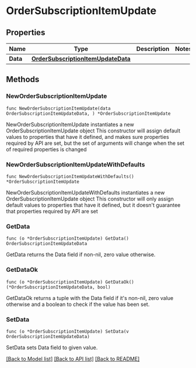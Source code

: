 # OrderSubscriptionItemUpdate

## Properties

Name | Type | Description | Notes
------------ | ------------- | ------------- | -------------
**Data** | [**OrderSubscriptionItemUpdateData**](OrderSubscriptionItemUpdateData.md) |  | 

## Methods

### NewOrderSubscriptionItemUpdate

`func NewOrderSubscriptionItemUpdate(data OrderSubscriptionItemUpdateData, ) *OrderSubscriptionItemUpdate`

NewOrderSubscriptionItemUpdate instantiates a new OrderSubscriptionItemUpdate object
This constructor will assign default values to properties that have it defined,
and makes sure properties required by API are set, but the set of arguments
will change when the set of required properties is changed

### NewOrderSubscriptionItemUpdateWithDefaults

`func NewOrderSubscriptionItemUpdateWithDefaults() *OrderSubscriptionItemUpdate`

NewOrderSubscriptionItemUpdateWithDefaults instantiates a new OrderSubscriptionItemUpdate object
This constructor will only assign default values to properties that have it defined,
but it doesn't guarantee that properties required by API are set

### GetData

`func (o *OrderSubscriptionItemUpdate) GetData() OrderSubscriptionItemUpdateData`

GetData returns the Data field if non-nil, zero value otherwise.

### GetDataOk

`func (o *OrderSubscriptionItemUpdate) GetDataOk() (*OrderSubscriptionItemUpdateData, bool)`

GetDataOk returns a tuple with the Data field if it's non-nil, zero value otherwise
and a boolean to check if the value has been set.

### SetData

`func (o *OrderSubscriptionItemUpdate) SetData(v OrderSubscriptionItemUpdateData)`

SetData sets Data field to given value.



[[Back to Model list]](../README.md#documentation-for-models) [[Back to API list]](../README.md#documentation-for-api-endpoints) [[Back to README]](../README.md)



